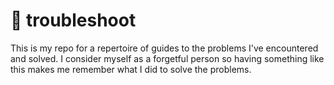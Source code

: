 # 🎯 troubleshoot
This is my repo for a repertoire of guides to the problems I've encountered and solved. I consider myself as a forgetful person so having something like this makes me remember what I did to solve the problems.
